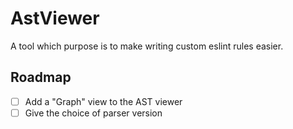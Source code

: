 # AstViewer

A tool which purpose is to make writing custom eslint rules easier.

## Roadmap

- [ ] Add a "Graph" view to the AST viewer
- [ ] Give the choice of parser version
